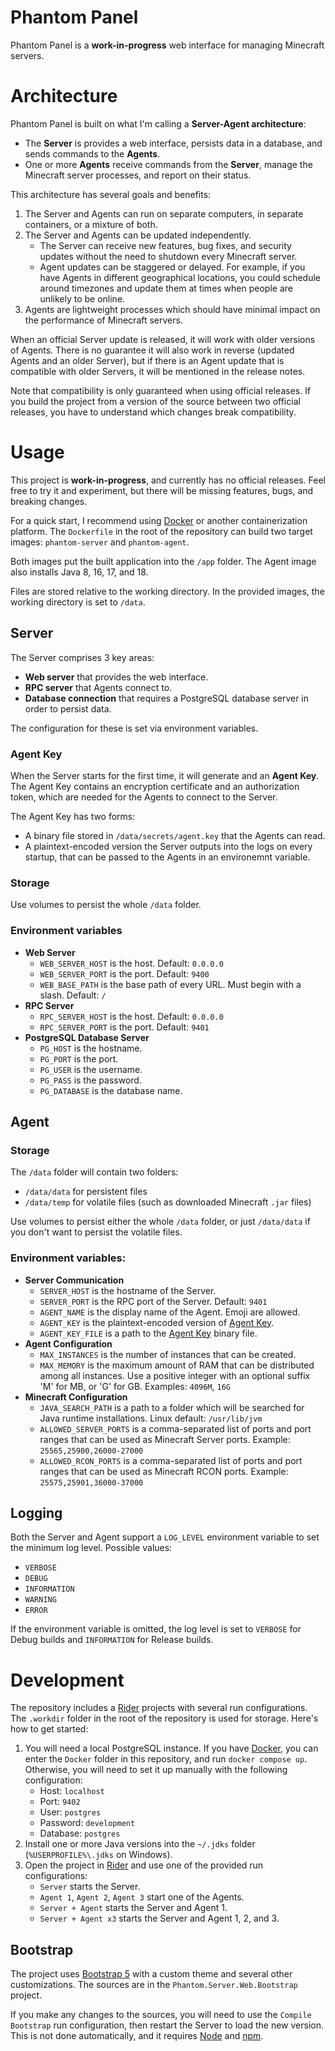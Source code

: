 ﻿# Phantom Panel

Phantom Panel is a **work-in-progress** web interface for managing Minecraft servers.

# Architecture

Phantom Panel is built on what I'm calling a **Server-Agent architecture**:

* The **Server** is provides a web interface, persists data in a database, and sends commands to the **Agents**.
* One or more **Agents** receive commands from the **Server**, manage the Minecraft server processes, and report on their status.

This architecture has several goals and benefits:

1. The Server and Agents can run on separate computers, in separate containers, or a mixture of both.
2. The Server and Agents can be updated independently.
   - The Server can receive new features, bug fixes, and security updates without the need to shutdown every Minecraft server.
   - Agent updates can be staggered or delayed. For example, if you have Agents in different geographical locations, you could schedule around timezones and update them at times when people are unlikely to be online.
3. Agents are lightweight processes which should have minimal impact on the performance of Minecraft servers.

When an official Server update is released, it will work with older versions of Agents. There is no guarantee it will also work in reverse (updated Agents and an older Server), but if there is an Agent update that is compatible with older Servers, it will be mentioned in the release notes.

Note that compatibility is only guaranteed when using official releases. If you build the project from a version of the source between two official releases, you have to understand which changes break compatibility.

# Usage

This project is **work-in-progress**, and currently has no official releases. Feel free to try it and experiment, but there will be missing features, bugs, and breaking changes.

For a quick start, I recommend using [Docker](https://www.docker.com/) or another containerization platform. The `Dockerfile` in the root of the repository can build two target images: `phantom-server` and `phantom-agent`.

Both images put the built application into the `/app` folder. The Agent image also installs Java 8, 16, 17, and 18.

Files are stored relative to the working directory. In the provided images, the working directory is set to `/data`.

## Server

The Server comprises 3 key areas:

* **Web server** that provides the web interface.
* **RPC server** that Agents connect to.
* **Database connection** that requires a PostgreSQL database server in order to persist data.

The configuration for these is set via environment variables.

### Agent Key

When the Server starts for the first time, it will generate and an **Agent Key**. The Agent Key contains an encryption certificate and an authorization token, which are needed for the Agents to connect to the Server.

The Agent Key has two forms:

* A binary file stored in `/data/secrets/agent.key` that the Agents can read.
* A plaintext-encoded version the Server outputs into the logs on every startup, that can be passed to the Agents in an environemnt variable.

### Storage

Use volumes to persist the whole `/data` folder.

### Environment variables

* **Web Server**
  - `WEB_SERVER_HOST` is the host. Default: `0.0.0.0`
  - `WEB_SERVER_PORT` is the port. Default: `9400`
  - `WEB_BASE_PATH` is the base path of every URL. Must begin with a slash. Default: `/`
* **RPC Server**
  - `RPC_SERVER_HOST` is the host. Default: `0.0.0.0`
  - `RPC_SERVER_PORT` is the port. Default: `9401`
* **PostgreSQL Database Server**
  - `PG_HOST` is the hostname.
  - `PG_PORT` is the port.
  - `PG_USER` is the username.
  - `PG_PASS` is the password.
  - `PG_DATABASE` is the database name.

## Agent

### Storage

The `/data` folder will contain two folders:

* `/data/data` for persistent files
* `/data/temp` for volatile files (such as downloaded Minecraft `.jar` files)

Use volumes to persist either the whole `/data` folder, or just `/data/data` if you don't want to persist the volatile files.

### Environment variables:

* **Server Communication**
  - `SERVER_HOST` is the hostname of the Server.
  - `SERVER_PORT` is the RPC port of the Server. Default: `9401`
  - `AGENT_NAME` is the display name of the Agent. Emoji are allowed.
  - `AGENT_KEY` is the plaintext-encoded version of [Agent Key](#agent-key).
  - `AGENT_KEY_FILE` is a path to the [Agent Key](#agent-key) binary file.
* **Agent Configuration**
  - `MAX_INSTANCES` is the number of instances that can be created.
  - `MAX_MEMORY` is the maximum amount of RAM that can be distributed among all instances. Use a positive integer with an optional suffix 'M' for MB, or 'G' for GB. Examples: `4096M`, `16G`
* **Minecraft Configuration**
  - `JAVA_SEARCH_PATH` is a path to a folder which will be searched for Java runtime installations. Linux default: `/usr/lib/jvm`
  - `ALLOWED_SERVER_PORTS` is a comma-separated list of ports and port ranges that can be used as Minecraft Server ports. Example: `25565,25900,26000-27000`
  - `ALLOWED_RCON_PORTS` is a comma-separated list of ports and port ranges that can be used as Minecraft RCON ports. Example: `25575,25901,36000-37000`

## Logging

Both the Server and Agent support a `LOG_LEVEL` environment variable to set the minimum log level. Possible values:

* `VERBOSE`
* `DEBUG`
* `INFORMATION`
* `WARNING`
* `ERROR`

If the environment variable is omitted, the log level is set to `VERBOSE` for Debug builds and `INFORMATION` for Release builds.

# Development

The repository includes a [Rider](https://www.jetbrains.com/rider/) projects with several run configurations. The `.workdir` folder in the root of the repository is used for storage. Here's how to get started:

1. You will need a local PostgreSQL instance. If you have [Docker](https://www.docker.com/), you can enter the `Docker` folder in this repository, and run `docker compose up`. Otherwise, you will need to set it up manually with the following configuration:
   - Host: `localhost`
   - Port: `9402`
   - User: `postgres`
   - Password: `development`
   - Database: `postgres`
2. Install one or more Java versions into the `~/.jdks` folder (`%USERPROFILE%\.jdks` on Windows).
3. Open the project in [Rider](https://www.jetbrains.com/rider/) and use one of the provided run configurations:
   - `Server` starts the Server.
   - `Agent 1`, `Agent 2`, `Agent 3` start one of the Agents.
   - `Server + Agent` starts the Server and Agent 1.
   - `Server + Agent x3` starts the Server and Agent 1, 2, and 3.

## Bootstrap

The project uses [Bootstrap 5](https://getbootstrap.com/docs/5.2) with a custom theme and several other customizations. The sources are in the `Phantom.Server.Web.Bootstrap` project.

If you make any changes to the sources, you will need to use the `Compile Bootstrap` run configuration, then restart the Server to load the new version. This is not done automatically, and it requires [Node](https://nodejs.org/en/) and [npm](https://www.npmjs.com/).
